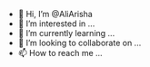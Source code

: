 - 👋 Hi, I’m @AliArisha
- 👀 I’m interested in ...
- 🌱 I’m currently learning ...
- 💞️ I’m looking to collaborate on ...
- 📫 How to reach me ...

<!---
AliArisha/AliArisha is a ✨ special ✨ repository because its `README.md` (this file) appears on your GitHub profile.
You can click the Preview link to take a look at your changes.
--->
